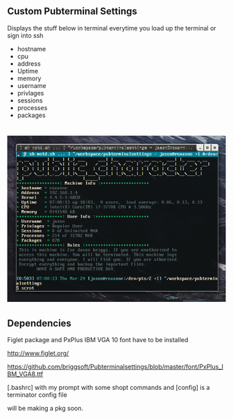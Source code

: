 ## Custom Pubterminal Settings

Displays the stuff below in terminal everytime you load up the terminal or sign into ssh
* hostname
* cpu
* address
* Uptime
* memory
* username
* privlages
* sessions
* processes
* packages

# ![image](https://github.com/briggsoft/Pubterminalsettings/blob/master/images/pubterm.png?raw=true)

## Dependencies
Figlet package and PxPlus IBM VGA 10 font have to be installed

http://www.figlet.org/

https://github.com/briggsoft/Pubterminalsettings/blob/master/font/PxPlus_IBM_VGA8.ttf

[.bashrc] with my prompt with some shopt commands
and [config] is a terminator config file 

will be making a pkg soon.
